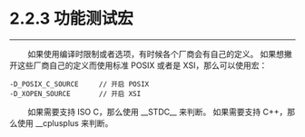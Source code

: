 # 2.2.3 功能测试宏
***

&emsp;&emsp;
如果使用编译时限制或者选项，有时候各个厂商会有自己的定义。
如果想撇开这些厂商自己的定义而使用标准 POSIX 或者是 XSI，那么可以使用宏：

    -D_POSIX_C_SOURCE     // 开启 POSIX
    -D_XOPEN_SOURCE       // 开启 XSI

&emsp;&emsp;
如果需要支持 ISO C，那么使用 \_\_STDC\_\_ 来判断。
如果需要支持 C++，那么使用 \_\_cplusplus 来判断。